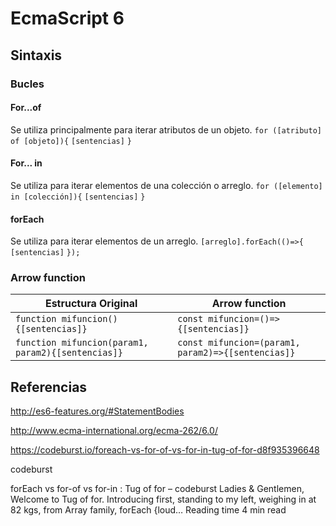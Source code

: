 # EcmaScript 6

## Sintaxis
### Bucles
#### For...of
Se utiliza principalmente para iterar atributos de un objeto.
```for ([atributo] of [objeto]){```
```[sentencias]```
```}```

#### For... in
Se utiliza para iterar elementos de una colección o arreglo.
```for ([elemento] in [colección]){```
```[sentencias]```
```}```

#### forEach
Se utiliza para iterar elementos de un arreglo.
```[arreglo].forEach(()=>{```
```[sentencias]```
```});```

### Arrow function
| Estructura Original | Arrow function |
| ------ | ------ |
| ```function mifuncion(){[sentencias]}``` | ```const mifuncion=()=>{[sentencias]}``` |
| ```function mifuncion(param1, param2){[sentencias]}``` | ```const mifuncion=(param1, param2)=>{[sentencias]}``` |


## Referencias

http://es6-features.org/#StatementBodies

http://www.ecma-international.org/ecma-262/6.0/

https://codeburst.io/foreach-vs-for-of-vs-for-in-tug-of-for-d8f935396648

codeburst


forEach vs for-of vs for-in : Tug of for – codeburst
Ladies & Gentlemen, Welcome to Tug of for. Introducing first, standing to my left, weighing in at 82 kgs, from Array family, forEach {loud…
Reading time
4 min read  

